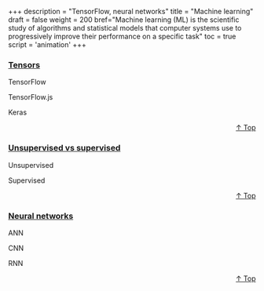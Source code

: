 +++
description = "TensorFlow, neural networks"
title = "Machine learning"
draft = false
weight = 200
bref="Machine learning (ML) is the scientific study of algorithms and statistical models that computer systems use to progressively improve their performance on a specific task"
toc = true
script = 'animation'
+++

<h3 class="section-head" id="h-Section1"><a href="#h-Section1">Tensors</a></h3>
  <p>TensorFlow</p>
  <p>TensorFlow.js</p>
  <p>Keras</p>
<div style="text-align:right"> <a href="#top">&#8593; Top</a></div>

<h3 class="section-head" id="h-Section2"><a href="#h-Section2">Unsupervised vs supervised</a></h3>
  <p>Unsupervised</p>
  <p>Supervised</p>
<div style="text-align:right"> <a href="#top">&#8593; Top</a></div>

<h3 class="section-head" id="h-Section3"><a href="#h-Section3">Neural networks</a></h3>
  <p>ANN</p>
  <p>CNN</p>
  <p>RNN</p>
<div style="text-align:right"> <a href="#top">&#8593; Top</a></div>
